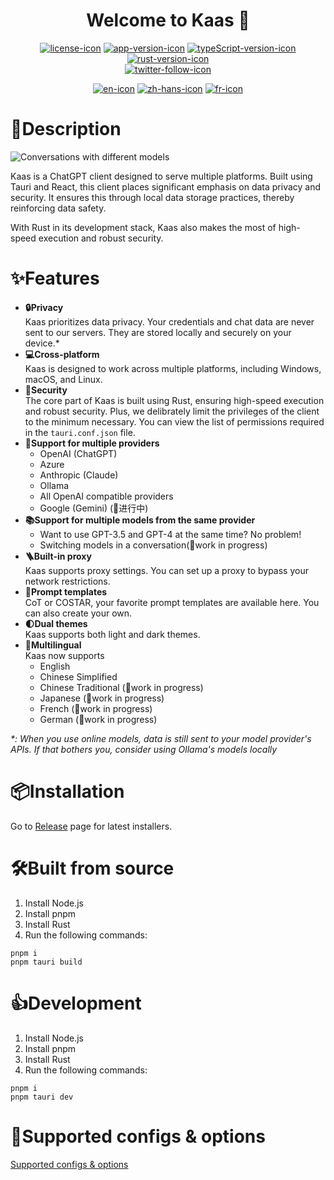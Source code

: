 <h1 align="center">Welcome to Kaas 🧀</h1>
<div align="center">

[![license-icon]](https://opensource.org/license/mit)
[![app-version-icon]](https://github.com/0xfrankz/Kaas)
[![typeScript-version-icon]](https://www.typescriptlang.org/)
[![rust-version-icon]](https://www.rust-lang.org/)  
[![twitter-follow-icon]](https://x.com/thekaasapp)

</div>
<div align="center">

[![en-icon]](./README_zh-Hans.md)  [![zh-hans-icon]](./README_zh-Hans.md) [![fr-icon]](./README_fr.md)

</div>

# 📄Description

![Conversations with different models](https://github.com/user-attachments/assets/4e17f3b6-7b6a-4437-9da1-3ca03bc4b1fa)

Kaas is a ChatGPT client designed to serve multiple platforms. Built using Tauri and React, this client places significant emphasis on data privacy and security. It ensures this through local data storage practices, thereby reinforcing data safety.

With Rust in its development stack, Kaas also makes the most of high-speed execution and robust security.

# ✨Features
- **🔒Privacy**  
Kaas prioritizes data privacy. Your credentials and chat data are never sent to our servers. They are stored locally and securely on your device.*
- **💻Cross-platform**  
Kaas is designed to work across multiple platforms, including Windows, macOS, and Linux.
- **💂Security**  
The core part of Kaas is built using Rust, ensuring high-speed execution and robust security. Plus, we delibrately limit the privileges of the client to the minimum necessary. You can view the list of permissions required in the `tauri.conf.json` file.
- **🤖Support for multiple providers**
  - OpenAI (ChatGPT)
  - Azure
  - Anthropic (Claude)
  - Ollama
  - All OpenAI compatible providers
  - Google (Gemini) (🚧进行中)
- **📚Support for multiple models from the same provider**
  - Want to use GPT-3.5 and GPT-4 at the same time? No problem!
  - Switching models in a conversation(🚧work in progress)
- **🪜Built-in proxy**  
Kaas supports proxy settings. You can set up a proxy to bypass your network restrictions.
- **🧩Prompt templates**  
CoT or COSTAR, your favorite prompt templates are available here. You can also create your own.
- **🌓Dual themes**  
Kaas supports both light and dark themes.
- **🦉Multilingual**  
Kaas now supports
  - English
  - Chinese Simplified
  - Chinese Traditional (🚧work in progress)
  - Japanese (🚧work in progress)
  - French (🚧work in progress)
  - German (🚧work in progress)

_*: When you use online models, data is still sent to your model provider's APIs. If that bothers you, consider using Ollama's models locally_

# 📦Installation
Go to [Release](https://github.com/0xfrankz/kaas/releases) page for latest installers.

# 🛠️Built from source
1. Install Node.js
2. Install pnpm
3. Install Rust
4. Run the following commands:
```
pnpm i
pnpm tauri build
```

# 👍Development
1. Install Node.js
2. Install pnpm
3. Install Rust
4. Run the following commands:
```
pnpm i
pnpm tauri dev
```

# 🤖Supported configs & options

[Supported configs & options](./docs/options.md)

[app-version-icon]: https://img.shields.io/github/package-json/v/0xfrankz/Kaas?color=f8c611
[typescript-version-icon]: https://img.shields.io/github/package-json/dependency-version/0xfrankz/Kaas/dev/typescript
[rust-version-icon]: https://img.shields.io/badge/Rust-1.75.0-dea584
[license-icon]: https://img.shields.io/github/license/0xfrankz/Kaas
[twitter-follow-icon]: https://img.shields.io/twitter/follow/thekaasapp
[en-icon]: https://img.shields.io/badge/English-teal?style=flat-square
[zh-hans-icon]: https://img.shields.io/badge/%E7%AE%80%E4%BD%93%E4%B8%AD%E6%96%87-teal?style=flat-square
[fr-icon]: https://img.shields.io/badge/Français-teal?style=flat-square
